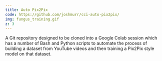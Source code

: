 ```yaml
---
title: Auto Pix2Pix
code: https://github.com/joshmurr/cci-auto-pix2pix/
img: fungus_training.gif
z: 3
---
```


A Git repository designed to be cloned into a Google Colab session which has a number of Bash and Python scripts to automate the process of building a dataset from YouTube videos and then training a Pix2Pix style model on that dataset.

